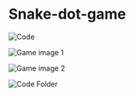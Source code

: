 # Snake-dot-game

![Code](https://github.com/user-attachments/assets/17992d00-f2df-422a-976a-745083b7ece7)



![Game image 1](https://github.com/user-attachments/assets/6e52a7d4-6ffa-4d43-b600-ae85b9fd7938)



![Game image 2](https://github.com/user-attachments/assets/297db01c-d3ee-48bf-a7d1-bafdb4ded457)



![Code Folder](https://github.com/user-attachments/assets/1b7efa6c-a460-49b9-817c-1dcb9219a5e1)
